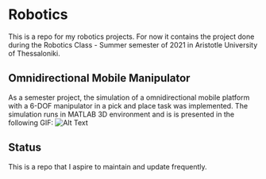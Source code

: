 # Robotics

This is a repo for my robotics projects. For now it contains the project done during the Robotics Class - Summer semester of 2021 in Aristotle University of Thessaloniki.

## Omnidirectional Mobile Manipulator
As a semester project, the simulation of a omnidirectional mobile platform with a 6-DOF manipulator in a pick and place task was implemented. The simulation runs in MATLAB 3D environment and is is presented in the following GIF:
![Alt Text](https://github.com/dimikave/Robotics/blob/main/Omnidirectional-Mobile-Manipulator/PickAndPlace.gif)

## Status
This is a repo that I aspire to maintain and update frequently.
